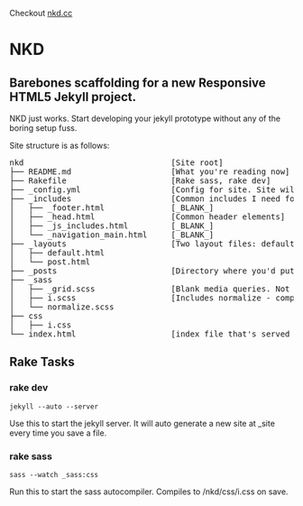 Checkout [nkd.cc](http://nkd.cc)

# NKD

## Barebones scaffolding for a new Responsive HTML5 Jekyll project. 

NKD just works.
Start developing your jekyll prototype without any of the boring setup fuss.

Site structure is as follows:

<pre>
nkd                               [Site root]
├── README.md                     [What you're reading now]
├── Rakefile                      [Rake sass, rake dev]
├── _config.yml                   [Config for site. Site will run without config in defulat mode]
├── _includes                     [Common includes I need for sites / pages]
│   ├── _footer.html              [_BLANK_]
│   ├── _head.html                [Common header elements]
│   ├── _js_includes.html         [_BLANK_]
│   └── _navigation_main.html     [_BLANK_]
├── _layouts                      [Two layout files: default and post. both are identical by default.]
│   ├── default.html      
│   └── post.html
├── _posts                        [Directory where you'd put posts...if you want any]
├── _sass
│   ├── _grid.scss                [Blank media queries. Not included or compiled to css]
│   ├── i.scss                    [Includes normalize - compiles to i.css]
│   └── normalize.scss            
├── css
│   ├── i.css
└── index.html                    [index file that's served up at root. The "homepage" if you will.]
</pre>

## Rake Tasks

### rake dev
    jekyll --auto --server
Use this to start the jekyll server. It will auto generate a new site at _site every time you save a file.


### rake sass
    sass --watch _sass:css
Run this to start the sass autocompiler. Compiles to /nkd/css/i.css on save.
